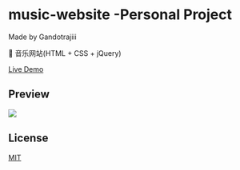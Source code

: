 # music-website -Personal Project
Made by Gandotrajiii

🎵 音乐网站(HTML + CSS + jQuery)

[Live Demo](http://music.demo.hapboy.com)

## Preview

![](./preview.png)

## License

[MIT](https://opensource.org/licenses/MIT)
